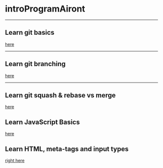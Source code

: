 # introProgramAiront

<hr>
<h2> Learn git basics</h2> <a href="https://github.com/santisica29/introProgramAiront/blob/main/studyMaterial/git-basics.md">here</a>
<hr>
<h2> Learn git branching</h2> <a href="https://github.com/santisica29/introProgramAiront/blob/main/studyMaterial/git-branching.md">here</a>
<hr>
<h2> Learn git squash & rebase vs merge</h2> <a href="https://github.com/santisica29/introProgramAiront/blob/main/studyMaterial/git-squash-rebase.md">here</a>
<h2> Learn JavaScript Basics</h2> <a href="https://github.com/santisica29/introProgramAiront/blob/main/studyMaterial/js-basics.md">here</a>
<h2> Learn HTML, meta-tags and input types</h2>
<a href="https://github.com/santisica29/introProgramAiront/blob/main/studyMaterial/html-basics.md">right here</a>
